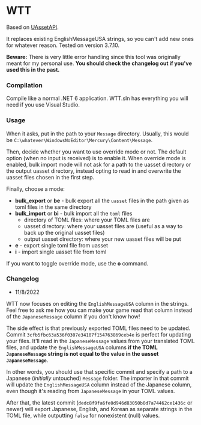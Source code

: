 # WTT

Based on [UAssetAPI](https://github.com/atenfyr/UAssetAPI).

It replaces existing EnglishMessageUSA strings, so you can't add new ones for whatever reason. Tested on version 3.7.10.

**Beware:** There is very little error handling since this tool was originally meant for my personal use. **You should check the changelog out if you've used this in the past.**

### Compilation

Compile like a normal .NET 6 application. WTT.sln has everything you will need if you use Visual Studio.

### Usage

When it asks, put in the path to your `Message` directory. Usually, this would be `C:\whatever\WindowsNoEditor\Mercury\Content\Message`.

Then, decide whether you want to use override mode or not. The default option (when no input is received) is to enable it. When override mode is enabled, bulk import mode will not ask for a path to the uasset directory or the output uasset directory, instead opting to read in and overwrite the uasset files chosen in the first step.

Finally, choose a mode:

* **bulk_export** or **be** - bulk export all the `uasset` files in the path given as toml files in the same directory
* **bulk_import** or **bi** - bulk import all the `toml` files
	* directory of TOML files: where your TOML files are
	* uasset directory: where your uasset files are (useful as a way to back up the original uasset files)
	* output uasset directory: where your new uasset files will be put
* **e** - export single toml file from uasset
* **i** - import single uasset file from toml

If you want to toggle override mode, use the **o** command.

### Changelog

* 11/8/2022

WTT now focuses on editing the `EnglishMessageUSA` column in the strings. Feel free to ask me how you can make your game read that column instead of the `JapaneseMessage` column if you don't know how!

The side effect is that previously exported TOML files need to be updated. Commit `3cfb5fbc63a536f0307e34107f154763869ceb4e` is perfect for updating your files. It'll read in the `JapaneseMessage` values from your translated TOML files, and update the `EnglishMessageUSA` columns **if the TOML `JapaneseMessage` string is not equal to the value in the uasset `JapaneseMessage`**.

In other words, you should use that specific commit and specify a path to a Japanese (_initially_ untouched) `Message` folder. The importer in that commit will update the `EnglishMessageUSA` column instead of the Japanese column, even though it's reading from `JapaneseMessage` in your TOML values.

After that, the latest commit (`dedc8f9fa6fe0d946d83050b0d7a74462ce1436c` or newer) will export Japanese, English, and Korean as separate strings in the TOML file, while outputting `false` for nonexistent (null) values.